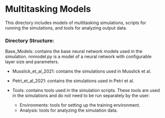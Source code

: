# Multitasking Models

This directory includes models of multitasking simulations, scripts for
running the simulations, and tools for analyzing output data.

### Directory Structure:

Base_Models: contains the base neural network models used in the simulation.
nnmodel.py is a model of a neural network with configurable layer size and 
parameters.

- Musslick_et_al_2021: contains the simulations used in Musslick et al.

- Petri_et_al_2021: contains the simulations used in Petri et al.

- Tools: contains tools used in the simulation scripts. These tools are used in
the simulations and do not need to be run separately by the user:
    - Environments: tools for setting up the training environment.
    - Analysis: tools for analyzing the simulation data.

